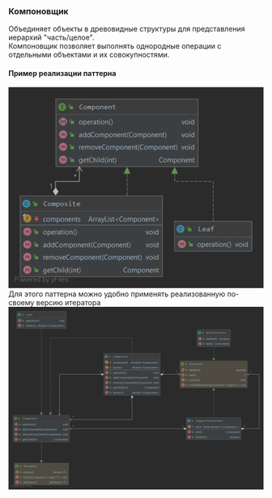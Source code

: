 ### Компоновщик
Объединяет объекты в древовидные структуры для представления иерархий "часть/целое".\
Компоновщик позволяет выполнять однородные операции с отдельными объектами и их совокупностями.
#### Пример реализации паттерна
![UML](UML.png)
Для этого паттерна можно удобно применять реализованную по-своему версию итератора
![UML2](UML2.png)